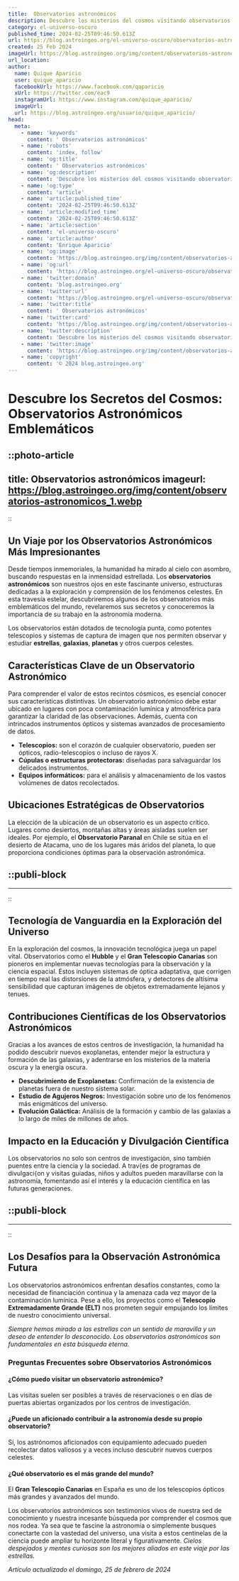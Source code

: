 ```yaml
---
title:  Observatorios astronómicos
description: Descubre los misterios del cosmos visitando observatorios astronómicos. Una experiencia única para admirar las maravillas del universo.
category: el-universo-oscuro
published_time: 2024-02-25T09:46:50.613Z
url: https://blog.astroingeo.org/el-universo-oscuro/observatorios-astronomicos
created: 25 Feb 2024
imageUrl: https://blog.astroingeo.org/img/content/observatorios-astronomicos_1.webp
url_location:
author:
  name: Quique Aparicio
  user: quique_aparicio
  facebookUrl: https://www.facebook.com/qaparicio
  xUrl: https://twitter.com/eac9
  instagramUrl: https://www.instagram.com/quique_aparicio/
  imageUrl: 
  url: https://blog.astroingeo.org/usuario/quique_aparicio/
head:
  meta:
    - name: 'keywords'
      content: ' Observatorios astronómicos'
    - name: 'robots'
      content: 'index, follow'
    - name: 'og:title'
      content: ' Observatorios astronómicos'
    - name: 'og:description'
      content: 'Descubre los misterios del cosmos visitando observatorios astronómicos. Una experiencia única para admirar las maravillas del universo.'
    - name: 'og:type'
      content: 'article'
    - name: 'article:published_time'
      content: '2024-02-25T09:46:50.613Z'
    - name: 'article:modified_time'
      content: '2024-02-25T09:46:50.613Z'
    - name: 'article:section'
      content: 'el-universo-oscuro'
    - name: 'article:author'
      content: 'Enrique Aparicio'
    - name: 'og:image'
      content: 'https://blog.astroingeo.org/img/content/observatorios-astronomicos_1.webp'
    - name: 'og:url'
      content: 'https://blog.astroingeo.org/el-universo-oscuro/observatorios-astronomicos'
    - name: 'twitter:domain'
      content: 'blog.astroingeo.org'
    - name: 'twitter:url'
      content: 'https://blog.astroingeo.org/el-universo-oscuro/observatorios-astronomicos'
    - name: 'twitter:title'
      content: ' Observatorios astronómicos'
    - name: 'twitter:card'
      content: 'https://blog.astroingeo.org/img/content/observatorios-astronomicos_1.webp'
    - name: 'twitter:description'
      content: 'Descubre los misterios del cosmos visitando observatorios astronómicos. Una experiencia única para admirar las maravillas del universo.'
    - name: 'twitter:image'
      content: 'https://blog.astroingeo.org/img/content/observatorios-astronomicos_1.webp'
    - name: 'copyright'
      content: '© 2024 blog.astroingeo.org'
---
```

# Descubre los Secretos del Cosmos: Observatorios Astronómicos Emblemáticos


::photo-article
---
title:  Observatorios astronómicos
imageurl: https://blog.astroingeo.org/img/content/observatorios-astronomicos_1.webp
---
::


## Un Viaje por los Observatorios Astronómicos Más Impresionantes

Desde tiempos inmemoriales, la humanidad ha mirado al cielo con asombro, buscando respuestas en la inmensidad estrellada. Los **observatorios astronómicos** son nuestros ojos en este fascinante universo, estructuras dedicadas a la exploración y comprensión de los fenómenos celestes. En esta travesía estelar, descubriremos algunos de los observatorios más emblemáticos del mundo, revelaremos sus secretos y conoceremos la importancia de su trabajo en la astronomía moderna.

Los observatorios están dotados de tecnología punta, como potentes telescopios y sistemas de captura de imagen que nos permiten observar y estudiar **estrellas**, **galaxias**, **planetas** y otros cuerpos celestes.

## Características Clave de un Observatorio Astronómico

Para comprender el valor de estos recintos cósmicos, es esencial conocer sus características distintivas. Un observatorio astronómico debe estar ubicado en lugares con poca contaminación lumínica y atmosférica para garantizar la claridad de las observaciones. Además, cuenta con intrincados instrumentos ópticos y sistemas avanzados de procesamiento de datos.

- **Telescopios:** son el corazón de cualquier observatorio, pueden ser ópticos, radio-telescopios o incluso de rayos X.
- **Cúpulas o estructuras protectoras:** diseñadas para salvaguardar los delicados instrumentos.
- **Equipos informáticos:** para el análisis y almacenamiento de los vastos volúmenes de datos recolectados.

## Ubicaciones Estratégicas de Observatorios

La elección de la ubicación de un observatorio es un aspecto crítico. Lugares como desiertos, montañas altas y áreas aisladas suelen ser ideales. Por ejemplo, el **Observatorio Paranal** en Chile se sitúa en el desierto de Atacama, uno de los lugares más áridos del planeta, lo que proporciona condiciones óptimas para la observación astronómica.


  ::publi-block
  ---
  ---
  ::
  
  
## Tecnología de Vanguardia en la Exploración del Universo

En la exploración del cosmos, la innovación tecnológica juega un papel vital. Observatorios como el **Hubble** y el **Gran Telescopio Canarias** son pioneros en implementar nuevas tecnologías para la observación y la ciencia espacial. Estos incluyen sistemas de óptica adaptativa, que corrigen en tiempo real las distorsiones de la atmósfera, y detectores de altísima sensibilidad que capturan imágenes de objetos extremadamente lejanos y tenues.

## Contribuciones Científicas de los Observatorios Astronómicos

Gracias a los avances de estos centros de investigación, la humanidad ha podido descubrir nuevos exoplanetas, entender mejor la estructura y formación de las galaxias, y adentrarse en los misterios de la materia oscura y la energía oscura.

- **Descubrimiento de Exoplanetas:** Confirmación de la existencia de planetas fuera de nuestro sistema solar.
- **Estudio de Agujeros Negros:** Investigación sobre uno de los fenómenos más enigmáticos del universo.
- **Evolución Galáctica:** Análisis de la formación y cambio de las galaxias a lo largo de miles de millones de años.

## Impacto en la Educación y Divulgación Científica

Los observatorios no solo son centros de investigación, sino también puentes entre la ciencia y la sociedad. A trav{es de programas de divulgaci{on y visitas guiadas, niños y adultos pueden maravillarse con la astronomía, fomentando así el interés y la educación científica en las futuras generaciones.


  ::publi-block
  ---
  ---
  ::
  
  
## Los Desafíos para la Observación Astronómica Futura

Los observatorios astronómicos enfrentan desafíos constantes, como la necesidad de financiación continua y la amenaza cada vez mayor de la contaminación lumínica. Pese a ello, los proyectos como el **Telescopio Extremadamente Grande (ELT)** nos prometen seguir empujando los límites de nuestro conocimiento universal.

*Siempre hemos mirado a las estrellas con un sentido de maravilla y un deseo de entender lo desconocido. Los observatorios astronómicos son fundamentales en esta búsqueda eterna.*

### Preguntas Frecuentes sobre Observatorios Astronómicos

#### ¿Cómo puedo visitar un observatorio astronómico?
Las visitas suelen ser posibles a través de reservaciones o en días de puertas abiertas organizados por los centros de investigación.

#### ¿Puede un aficionado contribuir a la astronomía desde su propio observatorio?
Sí, los astrónomos aficionados con equipamiento adecuado pueden recolectar datos valiosos y a veces incluso descubrir nuevos cuerpos celestes.

#### ¿Qué observatorio es el más grande del mundo?
El **Gran Telescopio Canarias** en España es uno de los telescopios ópticos más grandes y avanzados del mundo.

Los observatorios astronómicos son testimonios vivos de nuestra sed de conocimiento y nuestra incesante búsqueda por comprender el cosmos que nos rodea. Ya sea que te fascine la astronomía o simplemente busques conectarte con la vastedad del universo, una visita a estos centinelas de la ciencia puede ampliar tu horizonte literal y figurativamente. *Cielos despejados y mentes curiosas son los mejores aliados en este viaje por las estrellas.*

_Artículo actualizado el domingo, 25 de febrero de 2024_